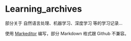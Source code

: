 # Learning_archives
部分关于 自然语言处理、机器学习、深度学习 等的学习记录...


使用 [Markeditor](https://www.markeditor.com/) 编写，部分 Markdown 格式跟 Github 不兼容。
